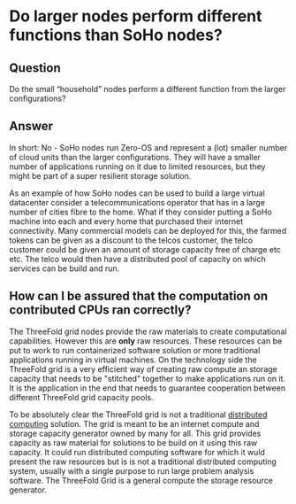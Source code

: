 # Do larger nodes perform different functions than SoHo nodes?

## Question

Do the small “household” nodes perform a different function from the larger configurations?

## Answer

In short: No - SoHo nodes run Zero-OS and represent a (lot) smaller number of cloud units than the larger configurations. They will have a smaller number of applications running on it due to limited resources, but they might be part of a super resilient storage solution.

As an example of how SoHo nodes can be used to build a large virtual datacenter consider a telecommunications operator that has in a large number of cities fibre to the home. What if they consider putting a SoHo machine into each and every home that purchased their internet connectivity. Many commercial models can be deployed for this, the farmed tokens can be given as a discount to the telcos customer, the telco customer could be given an amount of storage capacity free of charge etc etc.  The telco would then have a distributed pool of capacity on which services can be build and run.

## How can I be assured that the computation on contributed CPUs ran correctly?

The ThreeFold grid nodes provide the raw materials to create computational capabilities.  However this are **only** raw resources.  These resources can be put to work to run containerized software solution or more traditional applications running in virtual machines.  On the technology side the ThreeFold grid is a very efficient way of creating raw compute an storage capacity that needs to be "stitched" together to make applications run on it.  It is the application in the end that needs to guarantee cooperation between different ThreeFold grid capacity pools.

To be absolutely clear the ThreeFold grid is not a traditional [distributed computing](https://en.wikipedia.org/wiki/Distributed_computing) solution.  The grid is meant to be an internet compute and storage capacity generator owned by many for all. This grid provides capacity as raw material for solutions to be build on it using this raw capacity.  It could run distributed computing software for which it wuld present the raw resources but is is not a traditional distributed computing system, usually with a single purpose to run large problem analysis software.  The ThreeFold Grid is a general compute the storage resource generator.

